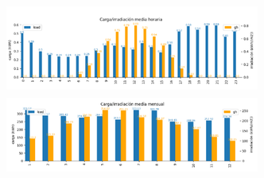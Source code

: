 



![image-20220119125407278](Consumo%20y%20recursos.assets/image-20220119125407278.png)





![image-20220119125442623](Consumo%20y%20recursos.assets/image-20220119125442623.png)
